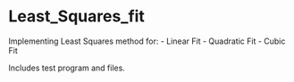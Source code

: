 # Least_Squares_fit
Implementing Least Squares method for:
    - Linear Fit
    - Quadratic Fit
    - Cubic Fit
    
Includes test program and files.
